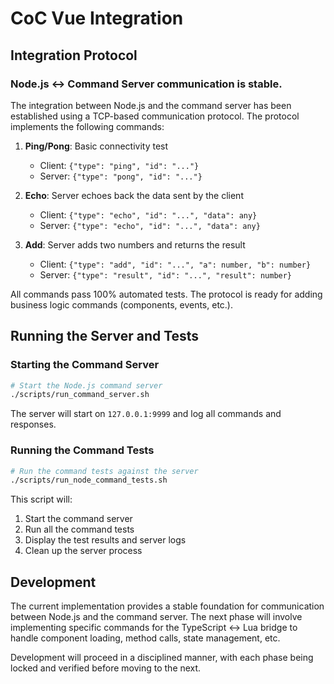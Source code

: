 # CoC Vue Integration

## Integration Protocol

### Node.js <-> Command Server communication is stable.

The integration between Node.js and the command server has been established using a TCP-based communication protocol. The protocol implements the following commands:

1. **Ping/Pong**: Basic connectivity test
   - Client: `{"type": "ping", "id": "..."}`
   - Server: `{"type": "pong", "id": "..."}`

2. **Echo**: Server echoes back the data sent by the client
   - Client: `{"type": "echo", "id": "...", "data": any}`
   - Server: `{"type": "echo", "id": "...", "data": any}`

3. **Add**: Server adds two numbers and returns the result
   - Client: `{"type": "add", "id": "...", "a": number, "b": number}`
   - Server: `{"type": "result", "id": "...", "result": number}`

All commands pass 100% automated tests. The protocol is ready for adding business logic commands (components, events, etc.).

## Running the Server and Tests

### Starting the Command Server

```bash
# Start the Node.js command server
./scripts/run_command_server.sh
```

The server will start on `127.0.0.1:9999` and log all commands and responses.

### Running the Command Tests

```bash
# Run the command tests against the server
./scripts/run_node_command_tests.sh
```

This script will:
1. Start the command server
2. Run all the command tests
3. Display the test results and server logs
4. Clean up the server process

## Development

The current implementation provides a stable foundation for communication between Node.js and the command server. The next phase will involve implementing specific commands for the TypeScript <-> Lua bridge to handle component loading, method calls, state management, etc.

Development will proceed in a disciplined manner, with each phase being locked and verified before moving to the next.
